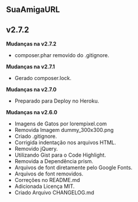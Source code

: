 ## SuaAmigaURL ##
## v2.7.2 ##

**Mudanças na v2.7.2**

- composer.phar removido do .gitignore.

**Mudanças na v2.7.1**

- Gerado composer.lock.

**Mudanças na v2.7.0**

- Preparado para Deploy no Heroku.

**Mudanças na v2.6.0**

- Imagens de Gatos por lorempixel.com
- Removida Imagem dummy_300x300.png
- Criado .gitignore.
- Corrigida indentação nos arquivos HTML.
- Removido jQuery.
- Utilizando Gist para o Code Highlight.
- Removida a Dependência prism.
- Arquivos de font diretamente pelo Google Fonts. 
- Arquivos de font removidos.
- Correções no README.md
- Adicionada Licença MIT.
- Criado Arquivo CHANGELOG.md